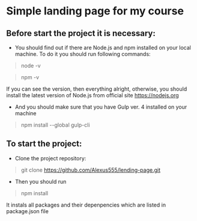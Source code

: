 # Simple landing page for my course

## Before start the project it is necessary:

* You should find out if there are Node.js and npm installed on your local machine. To do it you should run following commands:

> node -v

> npm -v

If you can see the version, then everything alright, otherwise, you should install the latest version of Node.js from official site https://nodejs.org

* And you should make sure that you have Gulp ver. 4 installed on your machine

> npm install --global gulp-cli

## To start the project:

* Clone the project repository:

> git clone https://github.com/Alexus555/lending-page.git

* Then you should run 

> npm install

It instals all packages and their depenpencies which are listed in package.json file


